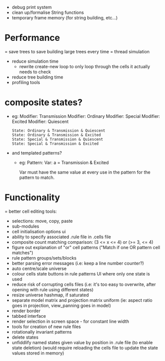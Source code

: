 - debug print system
- clean up/formalise String functions
- temporary frame memory (for string building, etc...)

# Performance
= save trees to save building large trees every time
= thread simulation
- reduce simulation time
  - rewrite create-new loop to only loop through the cells it actually needs to check
- reduce tree building time
- profiling tools

# composite states?
- eg: Modifier: Transmission
      Modifier: Ordinary
      Modifier: Special
      Modifier: Excited
      Modifier: Quiescent

      State: Ordinary & Transmission & Quiescent
      State: Ordinary & Transmission & Excited
      State: Special & Transmission & Quiescent
      State: Special & Transmission & Excited

- and templated patterns?
  - eg: Pattern:
        Var: a = Transmission & Excited

    Var must have the same value at every use in the pattern for the pattern to match.

# Functionality
= better cell editing tools:
  - selections: move, copy, paste
  - sub-modules
- cell initialisation options ui
- ability to specify associated .rule file in .cells file
- composite count matching comparison: (3 <= x <= 4) or (>= 3, <= 4)
- figure out explanation of "or" cell patterns ("Match if one OR pattern cell matches")
- rule pattern groups/sets/blocks
- better parsing error messages (i.e: keep a line number counter?)
- auto centre/scale universe
- colour cells state buttons in rule patterns UI where only one state is used
- reduce risk of corrupting cells files (i.e: it's too easy to overwrite, after opening with rule using different states)
- resize universe hashmap, if saturated
- separate model matrix and projection matrix uniform (ie: aspect ratio goes in projection, view_panning goes in model)
- render border
- tabbed interface
- render selection in screen space - for constant line width
- tools for creation of new rule files
- rotationally invariant patterns
- delete states
- unfiddlify named states given value by position in .rule file (to enable state deletion)
    (would require reloading the cells file to update the state values stored in memory)